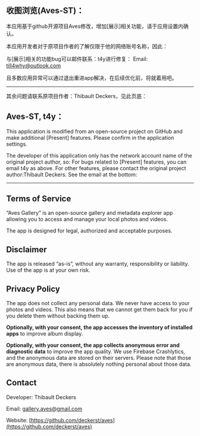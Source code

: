 ## 收图浏览(Aves-ST)：
本应用基于github开源项目Aves修改，增加\[展示\]相关功能，请于应用设置内确认。

本应用开发者对于原项目作者的了解仅限于他的网络账号名称，因此：

与\[展示\]相关的功能bug可以邮件联系：t4y进行修复：
Email: [till4why@outlook.com](mailto:till4why@outlook.com)

且多数应用异常可以通过退出重进app解决，在后续优化前，将就着用吧。

-----
其余问题请联系原项目作者：Thibault Deckers，见此页底：

## Aves-ST, t4y： 
This application is modified from an open-source project on GitHub and make additional \[Present\] features. Please confirm in the application settings.

The developer of this application only has the network account name of the original project author, so: 
For bugs related to \[Present\] features, you can email t4y as above.
For other features, please contact the original project author:Thibault Deckers. See the email at the bottom:

-----
## Terms of Service

“Aves Gallery” is an open-source gallery and metadata explorer app allowing you to access and manage your local photos and videos.

The app is designed for legal, authorized and acceptable purposes.

## Disclaimer

The app is released “as-is”, without any warranty, responsibility or liability. Use of the app is at your own risk.

## Privacy Policy

The app does not collect any personal data. We never have access to your photos and videos. This also means that we cannot get them back for you if you delete them without backing them up.

__Optionally, with your consent, the app accesses the inventory of installed apps__ to improve album display.

__Optionally, with your consent, the app collects anonymous error and diagnostic data__ to improve the app quality. We use Firebase Crashlytics, and the anonymous data are stored on their servers. Please note that those are anonymous data, there is absolutely nothing personal about those data.

## Contact

Developer: Thibault Deckers

Email: [gallery.aves@gmail.com](mailto:gallery.aves@gmail.com)

Website: [https://github.com/deckerst/aves](https://github.com/deckerst/aves)
